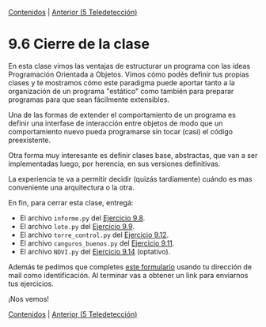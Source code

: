 [Contenidos](../Contenidos.md) \| [Anterior (5 Teledetección)](05_Teledeteccion.md)

# 9.6 Cierre de la clase

En esta clase vimos las ventajas de estructurar un programa con las ideas Programación Orientada a Objetos. Vimos cómo podés definir tus propias clases y te mostramos cómo este paradigma puede aportar tanto a la organización de un programa "estático" como también para preparar programas para que sean fácilmente extensibles. 

Una de las formas de extender el comportamiento de un programa es definir una interfase de interacción entre objetos de modo que un comportamiento nuevo pueda programarse sin tocar (casi) el código preexistente. 

Otra forma muy interesante es definir clases base, abstractas, que van a ser implementadas luego, por herencia, en sus versiones definitivas. 

La experiencia te va a permitir decidir (quizás tardíamente) cuándo es mas conveniente una arquitectura o la otra.

En fin, para cerrar esta clase, entregá:

* El archivo `informe.py` del [Ejercicio 9.8](../09_Clases_y_Objetos/02_Herencia.md#ejercicio-98-volvamos-a-armar-todo).
* El archivo `lote.py` del [Ejercicio 9.9](../09_Clases_y_Objetos/03_Métodos_Especiales.md#ejercicio-99-mejor-salida-para-objetos).
* El archivo `torre_control.py` del [Ejercicio 9.12](../09_Clases_y_Objetos/04_Pilas_Colas.md#ejercicio-912-torre-de-control).
* El archivo `canguros_buenos.py` del [Ejercicio 9.11](../09_Clases_y_Objetos/04_Pilas_Colas.md#ejercicio-911-canguros-buenos-y-canguros-malos).
* El archivo `NDVI.py` del [Ejercicio 9.14](../09_Clases_y_Objetos/05_Teledeteccion.md#ejercicio-914-optativo-de-teledetección) (optativo).

Además te pedimos que completes [este formulario](https://docs.google.com/forms/d/13FKe29wNTl7yfVQk4wW6k90vrrEwDlH79b3WUB95DiU) usando tu dirección de mail como identificación.  Al terminar vas a obtener un link para enviarnos tus ejercicios. 

¡Nos vemos!


[Contenidos](../Contenidos.md) \| [Anterior (5 Teledetección)](05_Teledeteccion.md)

